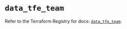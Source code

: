 # `data_tfe_team`

Refer to the Terraform Registry for docs: [`data_tfe_team`](https://registry.terraform.io/providers/hashicorp/tfe/0.68.2/docs/data-sources/team).
